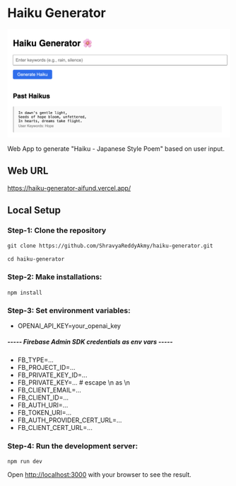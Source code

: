 # Haiku Generator
![App Screenshot](./screenshot.png)

Web App to generate "Haiku - Japanese Style Poem" based on user input.

## Web URL
https://haiku-generator-aifund.vercel.app/

## Local Setup

### Step-1: Clone the repository
```
git clone https://github.com/ShravyaReddyAkmy/haiku-generator.git
```
```
cd haiku-generator
```

### Step-2: Make installations:
```
npm install

```

### Step-3: Set environment variables:
- OPENAI_API_KEY=your_openai_key
##### ----- Firebase Admin SDK credentials as env vars -----
- FB_TYPE=...
- FB_PROJECT_ID=...
- FB_PRIVATE_KEY_ID=...
- FB_PRIVATE_KEY=...     # escape \n as \\n
- FB_CLIENT_EMAIL=...
- FB_CLIENT_ID=...
- FB_AUTH_URI=...
- FB_TOKEN_URI=...
- FB_AUTH_PROVIDER_CERT_URL=...
- FB_CLIENT_CERT_URL=...

### Step-4: Run the development server:
```
npm run dev

```
Open [http://localhost:3000](http://localhost:3000) with your browser to see the result.

